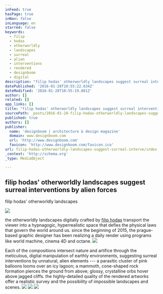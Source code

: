 ```yaml
---
inFeed: true
hasPage: true
inNav: false
inLanguage: en
starred: false
keywords:
  - filip
  - hodas
  - otherworldly
  - landscapes
  - surreal
  - alien
  - interventions
  - rendered
  - designboom
  - digital
description: "filip hodas' otherworldly landscapes suggest surreal interventions by alien forces filip hodas' otherworldly landscapes suggest surreal interventions by alien forces all images courtesy of filip hodas the otherworldly landscapes digitally crafted by filip hodas transport the viewer into a hypnagogic, hyperrealistic space that defies the physical laws that govern the world around us."
datePublished: '2016-01-28T10:55:22.634Z'
dateModified: '2016-01-28T10:55:19.881Z'
author: []
related: []
app_links: []
title: "filip hodas' otherworldly landscapes suggest surreal interventions by alien forces"
sourcePath: _posts/2016-01-28-filip-hodas-otherworldly-landscapes-suggest-surreal-interve.md
published: true
authors: []
publisher:
  name: 'designboom | architecture & design magazine'
  domain: www.designboom.com
  url: 'http://www.designboom.com'
  favicon: 'http://www.designboom.com/favicon.ico'
url: filip-hodas-otherworldly-landscapes-suggest-surreal-interve/index.html
_context: 'http://schema.org'
_type: MediaObject

---
```

<article style=""><h1>filip hodas' otherworldly landscapes suggest surreal interventions by alien forces</h1><p>filip hodas' otherworldly landscapes </p><img src="https://s3-us-west-2.amazonaws.com/the-grid-img/p/88fb9d0fee10000c5cecfb7c8ec01afd34019377.jpg" /></article>

the otherworldly landscapes digitally crafted by [filip hodas][0] transport the viewer into a hypnagogic, hyperrealistic space that defies the physical laws that govern the world around us. since the beginning of 2015, the prague-based graphic designer has been realizing a daily render using programs like world machine, cinema 4D and octane. ![](https://s3-us-west-2.amazonaws.com/the-grid-img/p/9993952e958d8cb85372d0dd726ce15905528eba.jpg)

Each of the compositions intersect nature and artifice through the meticulous, digital manipulation of earthly environments, suggesting surreal interventions by unnatural, alien elements --- a parasitic cluster of pink balloons looms over an icy lagoon; a mammoth, cone-shaped rock formation pierces the ground from above; glossy, crystalline orbs hover above jagged cliffs. the highly-detailed quality of the rendered artworks offer a realistic survey and the possibility of impossible landscapes and scenes. ![](https://s3-us-west-2.amazonaws.com/the-grid-img/p/1653b18893e6432a86a750f1dd37cdbb30803882.jpg)
![](https://s3-us-west-2.amazonaws.com/the-grid-img/p/de979245c51546a28098a7d1cc20af15cfbae233.jpg)
![](https://s3-us-west-2.amazonaws.com/the-grid-img/p/8c80bd4303c1cfef65aeb1f76bc6d4f936a856bc.jpg)

[0]: https://www.behance.net/Filiphds